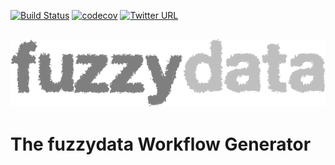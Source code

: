 [![Build Status](https://app.travis-ci.com/suhailrehman/fuzzydata.svg?token=t8U2hzgp1btUxBBFMtEf&branch=main)](https://app.travis-ci.com/suhailrehman/fuzzydata)
[![codecov](https://codecov.io/gh/suhailrehman/fuzzydata/branch/main/graph/badge.svg?token=MA1BZQ60JB)](https://codecov.io/gh/suhailrehman/fuzzydata)
[![Twitter URL](https://img.shields.io/twitter/url/https/twitter.com/fold_left.svg?style=social&label=Follow%20%40suhailrehman)](https://twitter.com/suhailrehman)


![fuzzydata](docs/logo.png)
---------------------------
# The fuzzydata Workflow Generator
